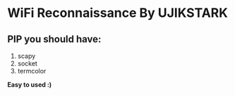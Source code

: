 # WiFi Reconnaissance By UJIKSTARK

## PIP you should have:
1. scapy
2. socket
3. termcolor

**Easy to used :)**
